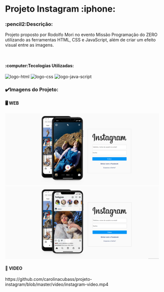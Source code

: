 <h1>Projeto Instagram :iphone:</h1>
<h3>:pencil2:Descrição:</h3>
<p>Projeto proposto por Rodolfo Mori no evento Missão Programação do ZERO utilizando as ferramentas HTML, CSS e JavaScript, além de criar um efeito visual entre as imagens.</p>
<br>
<h4>:computer:Tecologias Utilizadas:</h4>
<img src="https://img.shields.io/badge/HTML5-E34F26?style=for-the-badge&logo=html5&logoColor=white" alt="logo-html"/>
<img src="https://img.shields.io/badge/CSS3-1572B6?style=for-the-badge&logo=css3&logoColor=white" alt="logo-css"/>
<img src="https://img.shields.io/badge/JavaScript-323330?style=for-the-badge&logo=javascript&logoColor=F7DF1E" alt="logo-java-script"/>
<br>
<h3>✔️Imagens do Projeto:</h3>
<h4>🖥️ WEB</h4>
<img src="https://github.com/carolinacubass/projeto-instagram/blob/master/foto-projeto1.png" alt="foto-projeto1"/>
<img src="https://github.com/carolinacubass/projeto-instagram/blob/master/foto-projeto2.png" alt="foto-projeto2"/>
<h4>🎥 VIDEO</h4>
https://github.com/carolinacubass/projeto-instagram/blob/master/video/instagram-video.mp4
